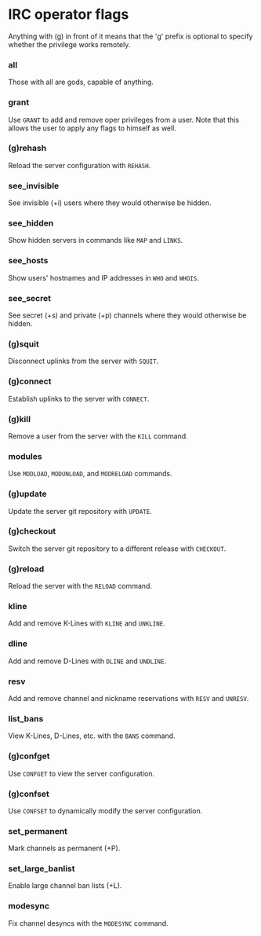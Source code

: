 # IRC operator flags

Anything with (g) in front of it means that the 'g' prefix is optional to
specify whether the privilege works remotely.

### all

Those with all are gods, capable of anything.

### grant

Use `GRANT` to add and remove oper privileges from a user. Note that this allows
the user to apply any flags to himself as well.

### (g)rehash

Reload the server configuration with `REHASH`.

### see_invisible

See invisible (+i) users where they would otherwise be hidden.

### see_hidden

Show hidden servers in commands like `MAP` and `LINKS`.

### see_hosts

Show users' hostnames and IP addresses in `WHO` and `WHOIS`.

### see_secret

See secret (+s) and private (+p) channels where they would otherwise be hidden.

### (g)squit

Disconnect uplinks from the server with `SQUIT`.

### (g)connect

Establish uplinks to the server with `CONNECT`.

### (g)kill

Remove a user from the server with the `KILL` command.

### modules

Use `MODLOAD`, `MODUNLOAD`, and `MODRELOAD` commands.

### (g)update

Update the server git repository with `UPDATE`.

### (g)checkout

Switch the server git repository to a different release with `CHECKOUT`.

### (g)reload

Reload the server with the `RELOAD` command.

### kline

Add and remove K-Lines with `KLINE` and `UNKLINE`.

### dline

Add and remove D-Lines with `DLINE` and `UNDLINE`.

### resv

Add and remove channel and nickname reservations with `RESV` and `UNRESV`.

### list_bans

View K-Lines, D-Lines, etc. with the `BANS` command.

### (g)confget

Use `CONFGET` to view the server configuration.

### (g)confset

Use `CONFSET` to dynamically modify the server configuration.

### set_permanent

Mark channels as permanent (+P).

### set_large_banlist

Enable large channel ban lists (+L).

### modesync

Fix channel desyncs with the `MODESYNC` command.
